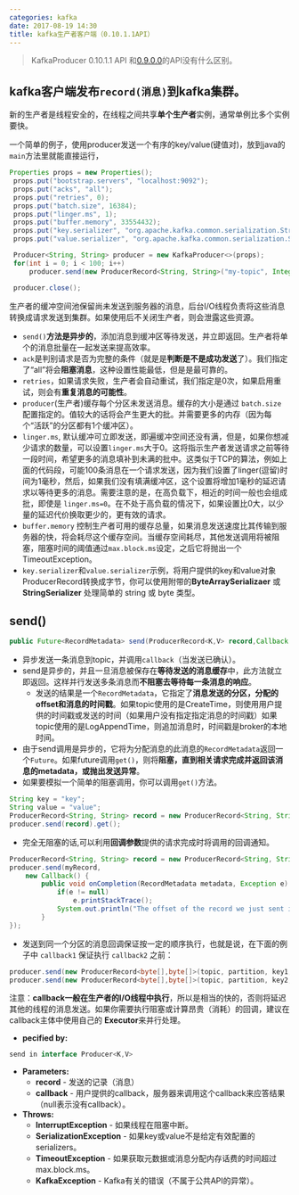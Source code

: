 ```yaml
---
categories: kafka
date: 2017-08-19 14:30
title: kafka生产者客户端（0.10.1.1API） 
---
```




> KafkaProducer 0.10.1.1 API 和[0.9.0.0](http://orchome.com/197)的API没有什么区别。

## kafka客户端发布`record(消息)`到kafka集群。

新的生产者是线程安全的，在线程之间共享**单个生产者**实例，通常单例比多个实例要快。

一个简单的例子，使用producer发送一个有序的key/value(键值对)，放到java的`main`方法里就能直接运行，

```java
Properties props = new Properties();
 props.put("bootstrap.servers", "localhost:9092");
 props.put("acks", "all");
 props.put("retries", 0);
 props.put("batch.size", 16384);
 props.put("linger.ms", 1);
 props.put("buffer.memory", 33554432);
 props.put("key.serializer", "org.apache.kafka.common.serialization.StringSerializer");
 props.put("value.serializer", "org.apache.kafka.common.serialization.StringSerializer");

 Producer<String, String> producer = new KafkaProducer<>(props);
 for(int i = 0; i < 100; i++)
     producer.send(new ProducerRecord<String, String>("my-topic", Integer.toString(i), Integer.toString(i)));

 producer.close();
```

生产者的缓冲空间池保留尚未发送到服务器的消息，后台I/O线程负责将这些消息转换成请求发送到集群。如果使用后不关闭生产者，则会泄露这些资源。



- `send()`**方法是异步的**，添加消息到缓冲区等待发送，并立即返回。生产者将单个的消息批量在一起发送来提高效率。
- `ack`是判别请求是否为完整的条件（就是是**判断是不是成功发送**了）。我们指定了“all”将会**阻塞消息**，这种设置性能最低，但是是最可靠的。
- `retries`，如果请求失败，生产者会自动重试，我们指定是0次，如果启用重试，则会有**重复消息的可能性**。
- `producer`(生产者)缓存每个分区未发送消息。缓存的大小是通过 `batch.size` 配置指定的。值较大的话将会产生更大的批。并需要更多的内存（因为每个“活跃”的分区都有1个缓冲区）。
- `linger.ms`, 默认缓冲可立即发送，即遍缓冲空间还没有满，但是，如果你想减少请求的数量，可以设置`linger.ms`大于0。这将指示生产者发送请求之前等待一段时间，希望更多的消息填补到未满的批中。这类似于TCP的算法，例如上面的代码段，可能100条消息在一个请求发送，因为我们设置了linger(逗留)时间为1毫秒，然后，如果我们没有填满缓冲区，这个设置将增加1毫秒的延迟请求以等待更多的消息。需要注意的是，在高负载下，相近的时间一般也会组成批，即使是 `linger.ms=0`。在不处于高负载的情况下，如果设置比0大，以少量的延迟代价换取更少的，更有效的请求。
- `buffer.memory` 控制生产者可用的缓存总量，如果消息发送速度比其传输到服务器的快，将会耗尽这个缓存空间。当缓存空间耗尽，其他发送调用将被阻塞，阻塞时间的阈值通过`max.block.ms`设定，之后它将抛出一个TimeoutException。
- `key.serializer`和`value.serializer`示例，将用户提供的key和value对象ProducerRecord转换成字节，你可以使用附带的**ByteArraySerializaer** 或 **StringSerializer** 处理简单的 string 或 byte 类型。



## send()

```java
public Future<RecordMetadata> send(ProducerRecord<K,V> record,Callback callback)
```

- 异步发送一条消息到topic，并调用`callback`（当发送已确认）。
- send是异步的，并且一旦消息被保存在**等待发送的消息缓存**中，此方法就立即返回。这样并行发送多条消息而**不阻塞去等待每一条消息的响应**。
  - 发送的结果是一个`RecordMetadata`，它指定了**消息发送的分区，分配的offset和消息的时间戳**。如果topic使用的是CreateTime，则使用用户提供的时间戳或发送的时间（如果用户没有指定指定消息的时间戳）如果topic使用的是LogAppendTime，则追加消息时，时间戳是broker的本地时间。
- 由于send调用是异步的，它将为分配消息的此消息的`RecordMetadata`返回一个`Future`。如果future调用`get()`，则将**阻塞，直到相关请求完成并返回该消息的metadata，或抛出发送异常**。
- 如果要模拟一个简单的阻塞调用，你可以调用`get()`方法。

```java
String key = "key";
String value = "value";
ProducerRecord<String, String> record = new ProducerRecord<String, String>("my-topic", key, value);
producer.send(record).get();
```

- 完全无阻塞的话,可以利用**回调参数**提供的请求完成时将调用的回调通知。

```java
ProducerRecord<String, String> record = new ProducerRecord<String, String>("the-topic", key, value);
producer.send(myRecord,
	new Callback() {
		public void onCompletion(RecordMetadata metadata, Exception e) {
			if(e != null)
            	e.printStackTrace();
            System.out.println("The offset of the record we just sent is: " + metadata.offset());
		}
});
```

- 发送到同一个分区的消息回调保证按一定的顺序执行，也就是说，在下面的例子中 `callback1` 保证执行 `callback2` 之前：

```java
producer.send(new ProducerRecord<byte[],byte[]>(topic, partition, key1, value1), callback1);
producer.send(new ProducerRecord<byte[],byte[]>(topic, partition, key2, value2), callback2);
```

注意：**callback一般在生产者的I/O线程中执行**，所以是相当的快的，否则将延迟其他的线程的消息发送。如果你需要执行阻塞或计算昂贵（消耗）的回调，建议在callback主体中使用自己的 **Executor**来并行处理。



- **pecified by:**

```java
send in interface Producer<K,V>
```

- **Parameters:**
  - **record** - 发送的记录（消息）
  - **callback** - 用户提供的callback，服务器来调用这个callback来应答结果（null表示没有callback）。
- **Throws:**
  - **InterruptException** - 如果线程在阻塞中断。
  - **SerializationException** - 如果key或value不是给定有效配置的serializers。
  - **TimeoutException** - 如果获取元数据或消息分配内存话费的时间超过max.block.ms。
  - **KafkaException** - Kafka有关的错误（不属于公共API的异常）。

